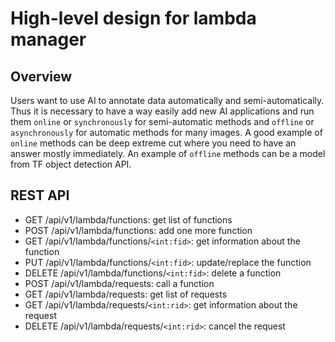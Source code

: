 # High-level design for lambda manager

## Overview

Users want to use AI to annotate data automatically and semi-automatically.
Thus it is necessary to have a way easily add new AI applications and run
them `online` or `synchronously` for semi-automatic methods and `offline` or
`asynchronously` for automatic methods for many images. A good example of
`online` methods can be deep extreme cut where you need to have an answer
mostly immediately. An example of `offline` methods can be a model from TF
object detection API.

## REST API

- GET    /api/v1/lambda/functions: get list of functions
- POST   /api/v1/lambda/functions: add one more function
- GET    /api/v1/lambda/functions/`<int:fid>`: get information about the function
- PUT    /api/v1/lambda/functions/`<int:fid>`: update/replace the function
- DELETE /api/v1/lambda/functions/`<int:fid>`: delete a function
- POST   /api/v1/lambda/requests: call a function
- GET    /api/v1/lambda/requests: get list of requests
- GET    /api/v1/lambda/requests/`<int:rid>`: get information about the request
- DELETE /api/v1/lambda/requests/`<int:rid>`: cancel the request
